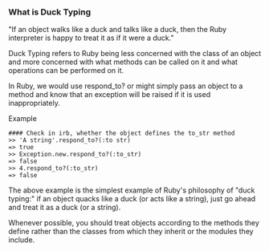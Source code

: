 ### What is Duck Typing
"If an object walks like a duck and talks like a duck, then the Ruby interpreter is happy to treat it as if it were a duck."

Duck Typing refers to Ruby being less concerned with the class of an object and more concerned with what methods can be called on it and what operations can be performed on it.

In Ruby, we would use respond_to? or might simply pass an object to a method and know that an exception will be raised if it is used inappropriately.

Example

```
#### Check in irb, whether the object defines the to_str method  
>> 'A string'.respond_to?(:to str)  
=> true  
>> Exception.new.respond_to?(:to_str)  
=> false  
>> 4.respond_to?(:to_str)  
=> false  
```

The above example is the simplest example of Ruby's philosophy of "duck typing:" if an object quacks like a duck (or acts like a string), just go ahead and treat it as a duck (or a string). 

Whenever possible, you should treat objects according to the methods they define rather than the classes from which they inherit or the modules they include.